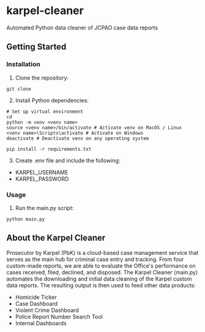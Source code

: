 # karpel-cleaner
Automated Python data cleaner of JCPAO case data reports

## Getting Started 

### Installation

1. Clone the repository:
```
git clone
```

2. Install Python dependencies:
```
# Set up virtual environment
cd 
python -m venv <venv name>
source <venv name>/bin/activate # Activate venv on MacOS / Linux
<venv name>\Scripts\activate # Activate on Windows 
deactivate # Deactivate venv on any operating system

pip install -r requirements.txt 
```

3. Create .env file and include the following:

- KARPEL_USERNAME
- KARPEL_PASSWORD

### Usage 

1. Run the main.py script:
```
python main.py
```

## About the Karpel Cleaner

Prosecutor by Karpel (PbK) is a cloud-based case management service that serves as the main hub for criminal case entry and tracking. From four custom-made reports, we are able to evaluate the Office's performance on cases received, filed, declined, and disposed. The Karpel Cleaner (main.py) automates the downloading and initial data cleaning of the Karpel custom data reports. The resulting output is then used to feed other data products:

- Homicide Ticker
- Case Dashboard
- Violent Crime Dashboard 
- Police Report Number Search Tool
- Internal Dashboards

